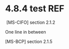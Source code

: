 <html dir="LTR" xmlns:mshelp="http://msdn.microsoft.com/mshelp" xmlns:ddue="http://ddue.schemas.microsoft.com/authoring/2003/5" xmlns:xlink="http://www.w3.org/1999/xlink" xmlns:tool="http://www.microsoft.com/tooltip">
 <body>
 <div id="header">
 <h1 class="heading">4.8.4 test REF</h1>
 </div>
 <div id="mainSection">
 <div id="mainBody">
 <div id="allHistory" class="saveHistory"></div>
 <div id="sectionSection0" class="section" name="collapseableSection">
 

<p> <mshelp:link keywords="304222da-d5b8-4f03-8a28-3c9808b3fe72" tabindex="0">[MS-CIFO]</mshelp:link>
section <mshelp:link keywords="f457d59e-f0f0-4156-8b96-7574b5a97803" tabindex="0">2.1.2</mshelp:link></p>

<p>One line in between </p>

<p><mshelp:link keywords="54965c4d-34c7-400d-b970-1007984315a5" tabindex="0">[MS-BCP]</mshelp:link>
section <mshelp:link keywords="b5d23244-7d4b-483f-b1e6-72b639aea736" tabindex="0">2.1.5</mshelp:link></p>


 </div>
 </div>
 </div>
 </body>
</html>